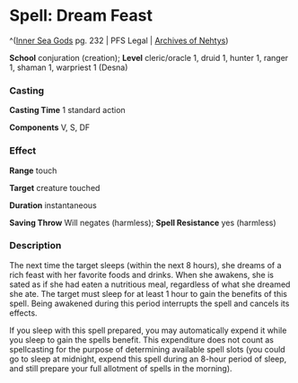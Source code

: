 # Spell: Dream Feast

^([Inner Sea Gods][ss-dream-feast] pg. 232 | PFS Legal | [Archives of Nehtys][sn-dream-feast])

**School** conjuration (creation); **Level** cleric/oracle 1, druid 1, hunter 1, ranger 1, shaman 1, warpriest 1 (Desna)

### Casting

**Casting Time** 1 standard action  

**Components** V, S, DF

### Effect

**Range** touch  

**Target** creature touched  

**Duration** instantaneous  

**Saving Throw** Will negates (harmless); **Spell Resistance** yes (harmless)

### Description

The next time the target sleeps (within the next 8 hours), she dreams of a rich feast with her favorite foods and drinks. When she awakens, she is sated as if she had eaten a nutritious meal, regardless of what she dreamed she ate. The target must sleep for at least 1 hour to gain the benefits of this spell. Being awakened during this period interrupts the spell and cancels its effects.  

If you sleep with this spell prepared, you may automatically expend it while you sleep to gain the spells benefit. This expenditure does not count as spellcasting for the purpose of determining available spell slots (you could go to sleep at midnight, expend this spell during an 8-hour period of sleep, and still prepare your full allotment of spells in the morning).

[ss-dream-feast]: http://paizo.com/products/btpy94wj
[sn-dream-feast]: http://www.archivesofnethys.com/SpellDisplay.aspx?ItemName=Dream%20Feast